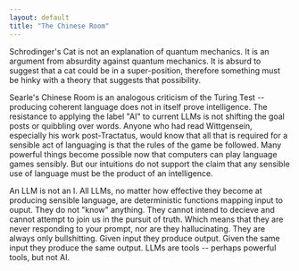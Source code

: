```yaml
---
layout: default
title: "The Chinese Room"
---
```


Schrodinger's Cat is not an explanation of quantum mechanics. It is an argument from absurdity against quantum mechanics. It is absurd to suggest that a cat could be in a super-position, therefore something must be hinky with a theory that suggests that possibility.

Searle's Chinese Room is an analogous criticism of the Turing Test -- producing coherent language does not in itself prove intelligence. The resistance to applying the label "AI" to current LLMs is not shifting the goal posts or quibbling over words. 
Anyone who had read Wittgensein, especially his work post-Tractatus, would know that all that is required for a sensible act of languaging is that the rules of the game be followed. Many powerful things become possible now that computers can 
play language games sensibly. But our intuitions do not support the claim that any sensible use of language must be the product of an intelligence.

An LLM is not an I. All LLMs, no matter how effective they become at producing sensible language, are deterministic functions mapping input to ouput. They do not "know" anything. They cannot intend to decieve and cannot attempt to join us in the pursuit of truth.
Which means that they are never responding to your prompt, nor are they hallucinating. They are always only bullshitting. Given input they produce output. Given the same input they produce the same output. LLMs are tools -- perhaps powerful tools, but not AI.
